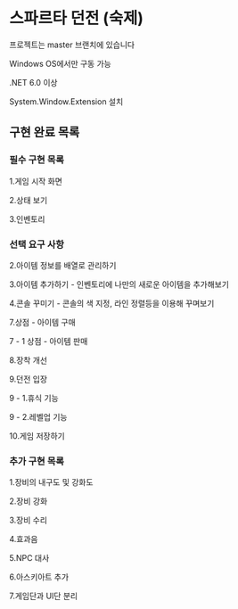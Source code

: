 # 스파르타 던전 (숙제)
프로젝트는 master 브랜치에 있습니다

Windows OS에서만 구동 가능

.NET 6.0 이상

System.Window.Extension 설치

## 구현 완료 목록

### 필수 구현 목록
1.게임 시작 화면

2.상태 보기

3.인벤토리

### 선택 요구 사항
2.아이템 정보를 배열로 관리하기

3.아이템 추가하기 - 인벤토리에 나만의 새로운 아이템을 추가해보기

4.콘솔 꾸미기 -  콘솔의 색 지정, 라인 정렬등을 이용해 꾸며보기

7.상점 - 아이템 구매

7 - 1 상점 - 아이템 판매

8.장착 개선

9.던전 입장

9 - 1.휴식 기능

9 - 2.레벨업 기능

10.게임 저장하기


### 추가 구현 목록
1.장비의 내구도 및 강화도

2.장비 강화

3.장비 수리

4.효과음

5.NPC 대사

6.아스키아트 추가

7.게임단과 UI단 분리

